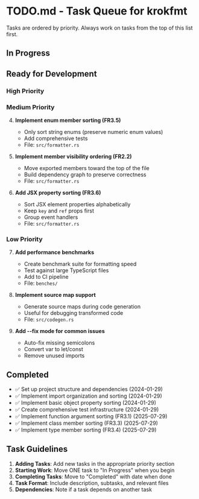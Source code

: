 # TODO.md - Task Queue for krokfmt

Tasks are ordered by priority. Always work on tasks from the top of this list first.

## In Progress
<!-- Move ONE task here when you start working on it -->

## Ready for Development

### High Priority

### Medium Priority

4. **Implement enum member sorting (FR3.5)**
   - Only sort string enums (preserve numeric enum values)
   - Add comprehensive tests
   - File: `src/formatter.rs`

5. **Implement member visibility ordering (FR2.2)**
   - Move exported members toward the top of the file
   - Build dependency graph to preserve correctness
   - File: `src/formatter.rs`

6. **Add JSX property sorting (FR3.6)**
   - Sort JSX element properties alphabetically
   - Keep `key` and `ref` props first
   - Group event handlers
   - File: `src/formatter.rs`

### Low Priority

7. **Add performance benchmarks**
   - Create benchmark suite for formatting speed
   - Test against large TypeScript files
   - Add to CI pipeline
   - File: `benches/`

8. **Implement source map support**
   - Generate source maps during code generation
   - Useful for debugging transformed code
   - File: `src/codegen.rs`

9. **Add --fix mode for common issues**
   - Auto-fix missing semicolons
   - Convert var to let/const
   - Remove unused imports

## Completed
<!-- Move completed tasks here with completion date -->

- ✅ Set up project structure and dependencies (2024-01-29)
- ✅ Implement import organization and sorting (2024-01-29)
- ✅ Implement basic object property sorting (2024-01-29)
- ✅ Create comprehensive test infrastructure (2024-01-29)
- ✅ Implement function argument sorting (FR3.1) (2025-07-29)
- ✅ Implement class member sorting (FR3.3) (2025-07-29)
- ✅ Implement type member sorting (FR3.4) (2025-07-29)

## Task Guidelines

1. **Adding Tasks**: Add new tasks in the appropriate priority section
2. **Starting Work**: Move ONE task to "In Progress" when you begin
3. **Completing Tasks**: Move to "Completed" with date when done
4. **Task Format**: Include description, subtasks, and relevant files
5. **Dependencies**: Note if a task depends on another task